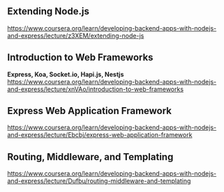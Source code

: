 ## Extending Node.js

https://www.coursera.org/learn/developing-backend-apps-with-nodejs-and-express/lecture/z3XEM/extending-node-js

## Introduction to Web Frameworks

**Express, Koa, Socket.io, Hapi.js, Nestjs**
https://www.coursera.org/learn/developing-backend-apps-with-nodejs-and-express/lecture/xnVAo/introduction-to-web-frameworks

## Express Web Application Framework

https://www.coursera.org/learn/developing-backend-apps-with-nodejs-and-express/lecture/Ebcbj/express-web-application-framework

## Routing, Middleware, and Templating

https://www.coursera.org/learn/developing-backend-apps-with-nodejs-and-express/lecture/Dufbu/routing-middleware-and-templating

